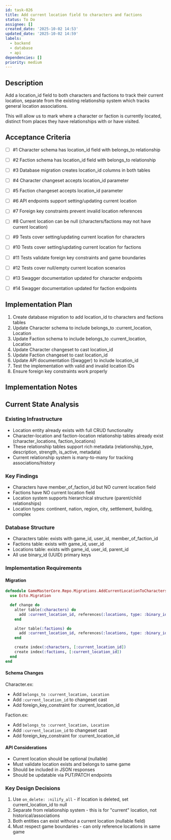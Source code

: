 ```yaml
---
id: task-026
title: Add current location field to characters and factions
status: To Do
assignee: []
created_date: '2025-10-02 14:53'
updated_date: '2025-10-02 14:59'
labels:
  - backend
  - database
  - api
dependencies: []
priority: medium
---
```


## Description

<!-- SECTION:DESCRIPTION:BEGIN -->
Add a location_id field to both characters and factions to track their current location, separate from the existing relationship system which tracks general location associations.

This will allow us to mark where a character or faction is currently located, distinct from places they have relationships with or have visited.
<!-- SECTION:DESCRIPTION:END -->

## Acceptance Criteria
<!-- AC:BEGIN -->
- [ ] #1 Character schema has location_id field with belongs_to relationship
- [ ] #2 Faction schema has location_id field with belongs_to relationship
- [ ] #3 Database migration creates location_id columns in both tables
- [ ] #4 Character changeset accepts location_id parameter
- [ ] #5 Faction changeset accepts location_id parameter
- [ ] #6 API endpoints support setting/updating current location
- [ ] #7 Foreign key constraints prevent invalid location references
- [ ] #8 Current location can be null (characters/factions may not have current location)

- [ ] #9 Tests cover setting/updating current location for characters
- [ ] #10 Tests cover setting/updating current location for factions
- [ ] #11 Tests validate foreign key constraints and game boundaries
- [ ] #12 Tests cover null/empty current location scenarios
- [ ] #13 Swagger documentation updated for character endpoints
- [ ] #14 Swagger documentation updated for faction endpoints
<!-- AC:END -->

## Implementation Plan

<!-- SECTION:PLAN:BEGIN -->
1. Create database migration to add location_id to characters and factions tables
2. Update Character schema to include belongs_to :current_location, Location
3. Update Faction schema to include belongs_to :current_location, Location
4. Update Character changeset to cast location_id
5. Update Faction changeset to cast location_id
6. Update API documentation (Swagger) to include location_id
7. Test the implementation with valid and invalid location IDs
8. Ensure foreign key constraints work properly
<!-- SECTION:PLAN:END -->

## Implementation Notes

<!-- SECTION:NOTES:BEGIN -->
## Current State Analysis

### Existing Infrastructure
- Location entity already exists with full CRUD functionality
- Character-location and faction-location relationship tables already exist (character_locations, faction_locations)
- These relationship tables support rich metadata (relationship_type, description, strength, is_active, metadata)
- Current relationship system is many-to-many for tracking associations/history

### Key Findings
- Characters have member_of_faction_id but NO current location field
- Factions have NO current location field
- Location system supports hierarchical structure (parent/child relationships)
- Location types: continent, nation, region, city, settlement, building, complex

### Database Structure
- Characters table: exists with game_id, user_id, member_of_faction_id
- Factions table: exists with game_id, user_id
- Locations table: exists with game_id, user_id, parent_id
- All use binary_id (UUID) primary keys

### Implementation Requirements

#### Migration
```elixir
defmodule GameMasterCore.Repo.Migrations.AddCurrentLocationToCharactersAndFactions do
  use Ecto.Migration

  def change do
    alter table(:characters) do
      add :current_location_id, references(:locations, type: :binary_id, on_delete: :nilify_all)
    end

    alter table(:factions) do
      add :current_location_id, references(:locations, type: :binary_id, on_delete: :nilify_all)
    end

    create index(:characters, [:current_location_id])
    create index(:factions, [:current_location_id])
  end
end
```

#### Schema Changes
Character.ex:
- Add `belongs_to :current_location, Location`
- Add `:current_location_id` to changeset cast
- Add foreign_key_constraint for :current_location_id

Faction.ex:
- Add `belongs_to :current_location, Location`  
- Add `:current_location_id` to changeset cast
- Add foreign_key_constraint for :current_location_id

#### API Considerations
- Current location should be optional (nullable)
- Must validate location exists and belongs to same game
- Should be included in JSON responses
- Should be updatable via PUT/PATCH endpoints

### Key Design Decisions
1. Use `on_delete: :nilify_all` - if location is deleted, set current_location_id to null
2. Separate from relationship system - this is for "current" location, not historical/associations
3. Both entities can exist without a current location (nullable field)
4. Must respect game boundaries - can only reference locations in same game
<!-- SECTION:NOTES:END -->
